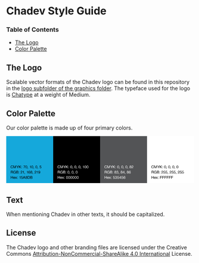 # Chadev Style Guide

### Table of Contents

* [The Logo](#the-logo)
* [Color Palette](#color-palette)

## The Logo

Scalable vector formats of the Chadev logo can be found in this repository in the [logo subfolder of the graphics folder](https://github.com/chadev/style-guide/tree/master/Graphics/Logo). The typeface used for the logo is [Chatype](http://chatype.com) at a weight of Medium.

## Color Palette

Our color palette is made up of four primary colors. 

[![Chadev Colors](https://raw.githubusercontent.com/chadev/style-guide/master/Graphics/Colors/Colors.png)](https://github.com/chadev/style-guide/tree/master/Graphics/Colors)

## Text

When mentioning Chadev in other texts, it should be capitalized.


## License

The Chadev logo and other branding files are licensed under the Creative Commons [Attribution-NonCommercial-ShareAlike 4.0 International](http://creativecommons.org/licenses/by-nc-sa/4.0/) License.
